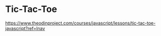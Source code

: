 # Tic-Tac-Toe
https://www.theodinproject.com/courses/javascript/lessons/tic-tac-toe-javascript?ref=lnav
